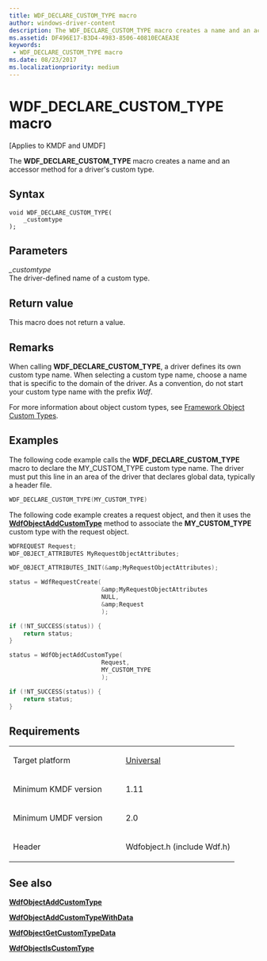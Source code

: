 ```yaml
---
title: WDF_DECLARE_CUSTOM_TYPE macro
author: windows-driver-content
description: The WDF_DECLARE_CUSTOM_TYPE macro creates a name and an accessor method for a driver's custom type.
ms.assetid: DF496E17-B3D4-4983-8506-40810ECAEA3E
keywords:
 - WDF_DECLARE_CUSTOM_TYPE macro
ms.date: 08/23/2017
ms.localizationpriority: medium
---
```


# WDF_DECLARE_CUSTOM_TYPE macro


\[Applies to KMDF and UMDF\]

The **WDF_DECLARE_CUSTOM_TYPE** macro creates a name and an accessor method for a driver's custom type.

Syntax
------

```ManagedCPlusPlus
void WDF_DECLARE_CUSTOM_TYPE(
    _customtype
);
```

Parameters
----------

*_customtype*   
The driver-defined name of a custom type.

Return value
------------

This macro does not return a value.

Remarks
-------

When calling **WDF_DECLARE_CUSTOM_TYPE**, a driver defines its own custom type name. When selecting a custom type name, choose a name that is specific to the domain of the driver. As a convention, do not start your custom type name with the prefix *Wdf*.

For more information about object custom types, see [Framework Object Custom Types](https://msdn.microsoft.com/library/windows/hardware/hh406457).

Examples
--------

The following code example calls the **WDF_DECLARE_CUSTOM_TYPE** macro to declare the MY_CUSTOM_TYPE custom type name. The driver must put this line in an area of the driver that declares global data, typically a header file.

```cpp
WDF_DECLARE_CUSTOM_TYPE(MY_CUSTOM_TYPE)
```

The following code example creates a request object, and then it uses the [**WdfObjectAddCustomType**](wdfobjectaddcustomtype.md) method to associate the **MY_CUSTOM_TYPE** custom type with the request object.

```cpp
WDFREQUEST Request;
WDF_OBJECT_ATTRIBUTES MyRequestObjectAttributes;

WDF_OBJECT_ATTRIBUTES_INIT(&amp;MyRequestObjectAttributes);

status = WdfRequestCreate(
                          &amp;MyRequestObjectAttributes
                          NULL,
                          &amp;Request
                          );

if (!NT_SUCCESS(status)) {
    return status;
}

status = WdfObjectAddCustomType(
                          Request,
                          MY_CUSTOM_TYPE
                          );

if (!NT_SUCCESS(status)) {
    return status;
}
```

Requirements
------------

<table>
<colgroup>
<col width="50%" />
<col width="50%" />
</colgroup>
<tbody>
<tr class="odd">
<td><p>Target platform</p></td>
<td><a href="http://go.microsoft.com/fwlink/p/?linkid=531356" data-raw-source="[Universal](http://go.microsoft.com/fwlink/p/?linkid=531356)">Universal</a></td>
</tr>
<tr class="even">
<td><p>Minimum KMDF version</p></td>
<td><p>1.11</p></td>
</tr>
<tr class="odd">
<td><p>Minimum UMDF version</p></td>
<td><p>2.0</p></td>
</tr>
<tr class="even">
<td><p>Header</p></td>
<td>Wdfobject.h (include Wdf.h)</td>
</tr>
</tbody>
</table>

## See also


[**WdfObjectAddCustomType**](wdfobjectaddcustomtype.md)

[**WdfObjectAddCustomTypeWithData**](wdfobjectaddcustomtypewithdata.md)

[**WdfObjectGetCustomTypeData**](wdfobjectgetcustomtypedata.md)

[**WdfObjectIsCustomType**](wdfobjectiscustomtype.md)

 

 






